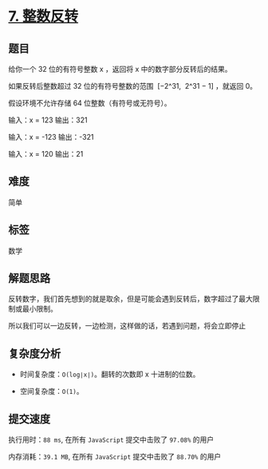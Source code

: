 # [7. 整数反转](https://leetcode-cn.com/problems/reverse-integer/)

## 题目

给你一个 32 位的有符号整数 x ，返回将 x 中的数字部分反转后的结果。

如果反转后整数超过 32 位的有符号整数的范围  [−2^31,  2^31 − 1] ，就返回 0。

假设环境不允许存储 64 位整数（有符号或无符号）。

输入：x = 123
输出：321

输入：x = -123
输出：-321

输入：x = 120
输出：21

## 难度

简单

## 标签

数学

## 解题思路

反转数字，我们首先想到的就是取余，但是可能会遇到反转后，数字超过了最大限制或最小限制。

所以我们可以一边反转，一边检测，这样做的话，若遇到问题，将会立即停止

## 复杂度分析

- 时间复杂度：`O(log∣x∣)`。翻转的次数即 x 十进制的位数。

- 空间复杂度：`O(1)`。

## 提交速度

执行用时：`88 ms`, 在所有 `JavaScript` 提交中击败了 `97.08%` 的用户

内存消耗：`39.1 MB`, 在所有 `JavaScript` 提交中击败了 `88.70%` 的用户
